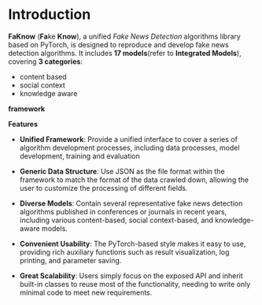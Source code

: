 # Introduction

**FaKnow** (**Fa**ke **Know**), a unified *Fake News Detection* algorithms library based on PyTorch, is designed to
reproduce and develop fake news detection algorithms. It includes **17 models**(refer to **Integrated Models**), covering **3 categories**:

- content based
- social context
- knowledge aware

**framework**

**Features**

- **Unified Framework**: Provide a unified interface to cover a series of algorithm development processes, including data processes, model development, training and evaluation
- **Generic Data Structure**:  Use JSON as the file format within the framework to match the format of the data crawled down, allowing the user to customize the processing of different fields.

- **Diverse Models**: Contain several representative fake news detection algorithms published in conferences or journals in recent years, including various content-based, social context-based, and knowledge-aware models.
- **Convenient Usability**: The PyTorch-based style makes it easy to use, providing rich auxiliary functions such as result visualization, log printing, and parameter saving.

- **Great Scalability**: Users simply focus on the exposed API and inherit built-in classes to reuse most of the functionality, needing to write only minimal code to meet new requirements.
